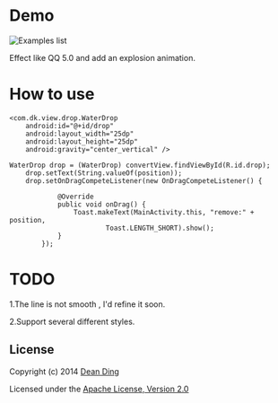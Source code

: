 
# Demo
![Examples list](http://dk-exp.com/wp-content/uploads/2014/08/WaterDrop.gif)


Effect like QQ 5.0 and add an explosion animation.

# How to use

    <com.dk.view.drop.WaterDrop
		android:id="@+id/drop"
		android:layout_width="25dp"
		android:layout_height="25dp"
		android:gravity="center_vertical" />

	WaterDrop drop = (WaterDrop) convertView.findViewById(R.id.drop);
		drop.setText(String.valueOf(position));
		drop.setOnDragCompeteListener(new OnDragCompeteListener() {

				@Override
				public void onDrag() {
					Toast.makeText(MainActivity.this, "remove:" + position,
							Toast.LENGTH_SHORT).show();
				}
			});


# TODO
1.The line is not smooth , I'd refine it soon.

2.Support several different styles.


## License
Copyright (c) 2014 [Dean Ding](http://dk-exp.com)

Licensed under the [Apache License, Version 2.0](http://www.apache.org/licenses/LICENSE-2.0.html)